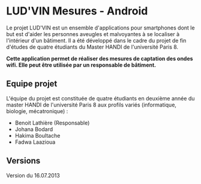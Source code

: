 # LUD'VIN Mesures - Android

Le projet LUD'VIN est un ensemble d'applications pour smartphones dont le but est d'aider les personnes aveugles et malvoyantes à se localiser à l'intérieur d'un bâtiment. Il a été développé dans le cadre du projet de fin d'études de quatre étudiants du Master HANDI de l'université Paris 8.

**Cette application permet de réaliser des mesures de captation des ondes wifi. Elle peut être utilisée par un responsable de bâtiment.**

## Equipe projet 

L'équipe du projet est constituée de quatre étudiants en deuxième année du master HANDI de l'université Paris 8 aux profils variés (informatique, biologie, mécatronique) :

* Benoit Lathière (Responsable)
* Johana Bodard
* Hakima Boultache
* Fadwa Laazioua


## Versions

Version du 16.07.2013